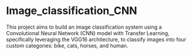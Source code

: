 # Image_classification_CNN
This project aims to build an image classification system using a Convolutional Neural Network (CNN) model with Transfer Learning, specifically leveraging the VGG16 architecture, to classify images into four custom categories: bike, cats, horses, and human.
